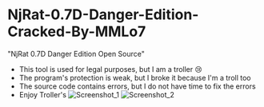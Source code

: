 # NjRat-0.7D-Danger-Edition-Cracked-By-MMLo7
"NjRat 0.7D Danger Edition Open Source"
- This tool is used for legal purposes, but I am a troller 😢
- The program's protection is weak, but I broke it because I'm a troll too
- The source code contains errors, but I do not have time to fix the errors
- Enjoy Troller's
![Screenshot_1](https://github.com/M6YR/NjRat-0.7D-Danger-Edition-Cracked-By-MMLo7/assets/117858901/ebfb4b0a-6e57-405c-a98d-cbc1cb26ff44)
![Screenshot_2](https://github.com/M6YR/NjRat-0.7D-Danger-Edition-Cracked-By-MMLo7/assets/117858901/df460dc9-b8fa-420f-81cb-54f786d4eb3d)
